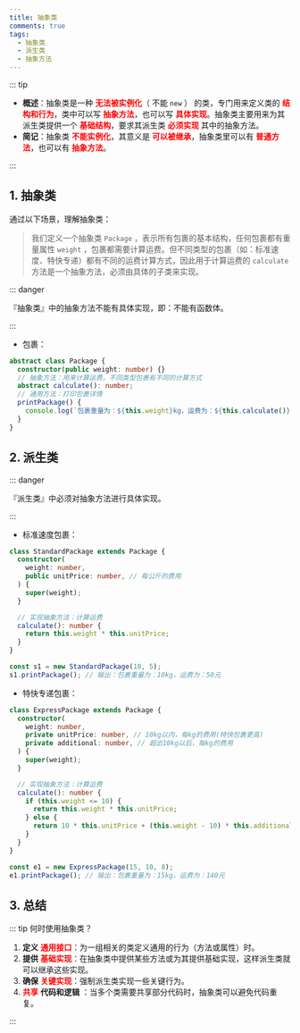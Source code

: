 ```yaml
---
title: 抽象类
comments: true
tags:
  - 抽象类
  - 派生类
  - 抽象方法
---
```


::: tip

- **概述**：抽象类是一种 <strong style="color:red">无法被实例化</strong>（ 不能 `new` ） 的类，专门用来定义类的 <strong style="color:red">结构和行为</strong>，类中可以写 <strong style="color:red">抽象方法</strong>，也可以写 <strong style="color:red">具体实现</strong>。抽象类主要用来为其派生类提供一个 <strong style="color:red">基础结构</strong>，要求其派生类 <strong style="color:red">必须实现</strong> 其中的抽象方法。
- **简记**：抽象类 <strong style="color:red">不能实例化</strong>，其意义是 <strong style="color:red">可以被继承</strong>，抽象类里可以有 <strong style="color:red">普通方法</strong>，也可以有 <strong style="color:red">抽象方法</strong>。

:::

## 1. 抽象类

通过以下场景，理解抽象类：

> 我们定义一个抽象类 `Package` ，表示所有包裹的基本结构，任何包裹都有重量属性 `weight` ，包裹都需要计算运费。但不同类型的包裹（如：标准速度、特快专递）都有不同的运费计算方式，因此用于计算运费的 `calculate` 方法是一个抽象方法，必须由具体的子类来实现。

::: danger

『抽象类』中的抽象方法不能有具体实现，即：不能有函数体。

:::

- 包裹：

```ts
abstract class Package {
  constructor(public weight: number) {}
  // 抽象方法：用来计算运费，不同类型包裹有不同的计算方式
  abstract calculate(): number;
  // 通用方法：打印包裹详情
  printPackage() {
    console.log(`包裹重量为：${this.weight}kg，运费为：${this.calculate()}元`);
  }
}
```

## 2. 派生类

::: danger

『派生类』中必须对抽象方法进行具体实现。

:::

- 标准速度包裹：

```ts
class StandardPackage extends Package {
  constructor(
    weight: number,
    public unitPrice: number, // 每公斤的费用
  ) {
    super(weight);
  }

  // 实现抽象方法：计算运费
  calculate(): number {
    return this.weight * this.unitPrice;
  }
}

const s1 = new StandardPackage(10, 5);
s1.printPackage(); // 输出：包裹重量为：10kg，运费为：50元
```

- 特快专递包裹：

```ts
class ExpressPackage extends Package {
  constructor(
    weight: number,
    private unitPrice: number, // 10kg以内，每kg的费用(特快包裹更高)
    private additional: number, // 超出10kg以后，每kg的费用
  ) {
    super(weight);
  }

  // 实现抽象方法：计算运费
  calculate(): number {
    if (this.weight <= 10) {
      return this.weight * this.unitPrice;
    } else {
      return 10 * this.unitPrice + (this.weight - 10) * this.additional;
    }
  }
}

const e1 = new ExpressPackage(15, 10, 8);
e1.printPackage(); // 输出：包裹重量为：15kg，运费为：140元
```

## 3. 总结

::: tip 何时使用抽象类？

1. **定义** <strong style="color:red">通用接口</strong>：为一组相关的类定义通用的行为（方法或属性）时。
2. **提供** <strong style="color:red">基础实现</strong>：在抽象类中提供某些方法或为其提供基础实现，这样派生类就可以继承这些实现。
3. **确保** <strong style="color:red">关键实现</strong>：强制派生类实现一些关键行为。
4. <strong style="color:red">共享</strong> **代码和逻辑** ：当多个类需要共享部分代码时，抽象类可以避免代码重复。

:::
